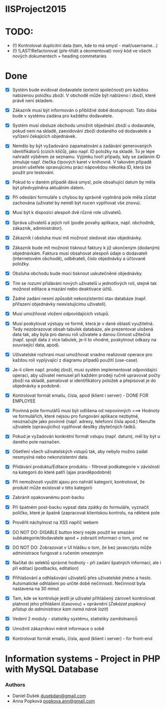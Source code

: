 # IISProject2015

TODO:
===
* (!) Kontrolovat duplicitní data (tam, kde to má smysl - mail/username...)
* (!) !LAST!Refactorovat (pře-třídit a okomentovat) nový kód ve všech nových dokumentech + heading commetaries


Done
===
* [x] Systém bude evidovat dodavatele (externí společnost) pro každou nabízenou položku zboží. V obchodě může být nabízeno i zboží, které právě není skladem. 
* [x] Zákazník musí být informován o přibližné době dostupnosti. Tato doba bude v systému zadána pro každého dodavatele. 
* [x] Systém musí obsluze obchodu umožnit objednání zboží u dodavatele, pokud není na skladě, zaevidování zboží dodaného od dodavatele a vyřízení čekajících objednávek. 
* [x] Nemělo by být vyžadováno zapamatování a zadávání generovaných identifikátorů (cizích klíčů), jako např. ID položky na skladě. To je lépe nahradit výběrem ze seznamu. Výjimku tvoří případy, kdy se zadáním ID simuluje např. čtečka čipových karet v knihovně. V takovém případě prosím ušetřete opravujícímu práci nápovědou několika ID, která lze použít pro testování.
* [x] Pokud to v daném případě dává smysl, pole obsahující datum by měla být předvyplněna aktuálním datem.
* [x] Při odeslání formuláře s chybou by správně vyplněná pole měla zůstat zachována (uživatel by neměl být nucen vyplňovat vše znovu).
* [x] Musí být k dispozici alespoň dvě různé role uživatelů.
* [x] Správa uživatelů a jejich rolí (podle povahy aplikace, např. obchodník, zákazník, administrátor).
* [x] Zákazník i obsluha musí mít možnost sledovat stav objednávky.
* [x] Zákazník bude mít možnost tisknout faktury k již ukončeným (dodaným) objednávkám. Faktura musí obsahovat alespoň údaje o dodavateli (internetovém obchodě), odběrateli, číslo objednávky a účtované položky.
* [x] Obsluha obchodu bude moci tisknout uskutečněné objednávky.
* [x] Tím se rozumí přidávání nových uživatelů u jednotlivých rolí, stejně tak možnost editace a mazání nebo deaktivace účtů.
* [x] Žádné zadání nesmí způsobit nekonzistentní stav databáze (např. přiřazení objednávky neexistujícímu uživateli).
* [x] Musí umožňovat vložení odpovídajících vstupů.
* [x] Musí poskytovat výstupy ve formě, která je v dané oblasti využitelná. Tedy nezobrazovat obsah tabulek databáze, ale prezentovat uložená data tak, aby byla pro danou roli uživatele a danou činnost užitečná (např. spojit data z více tabulek, je-li to vhodné, poskytnout odkazy na související data, apod).
* [x] Uživatelské rozhraní musí umožňovat snadno realizovat operace pro každou roli vyplývající z diagramu případů použití (use-case).
* [x] Je-li cílem např. prodej zboží, musí systém implementovat odpovídající operaci, aby uživatel nemusel při každém prodeji ručně upravovat počty zboží na skladě, pamatovat si identifikátory položek a přepisovat je do objednávky a podobně.
* [x] Kontrolovat formát emailu, čísla, apod (klient i server) - DONE FOR EMPLOYEE
* [x] Povinná pole formulářů musí být odlišena od nepovinných ===> Hodnoty ve formulářích, které nejsou pro fungování aplikace nezbytné, neoznačujte jako povinné (např. adresy, telefonní čísla apod.) Nenuťte uživatele (opravujícího) vyplňovat desítky zbytečných řádků.
* [x] Pokud je vyžadován konkrétní formát vstupu (např. datum), měl by být u daného pole naznačen.
* [x] Ošetření všech uživatelských vstupů tak, aby nebylo možno zadat nesmyslná nebo nekonzistentní data.
* [x] Přidávání produktu/Editace produktu - filtrovat podkategorie v závislosti na kategorii do které patří (ajax pravděpodobně)
* [x] Při nemožnosti využití ajaxu pro nahrátí kategorií, kontrolovat, že produkt může existovat v této kategorii
* [x] Zabránit opakovanému post-backu
* [x] Při špatném post-backu vypsat data zpátky do formuláře, vyznačit políčko, které je špatně (zapracovat klientskou kontrolu, na některé pole
* [x] Prověřit náchylnost na XSS napříč webem
* [x] DO NOT DO: DISABLE button který nejde použít ke smazání subkategorie/dodavatele apod + zobrazit informaci o tom, proč ne
* [x] DO NOT DO: Zobrazovat v UI hlášku o tom, že bez javascriptu může administrace fungovat s ručením omezeným
* [x] Načítat do selektů správné hodnoty - při zadání špatných informací, ale i při editaci (postbacks, editation)
* [x] Přihlašování a odhlašování uživatelů přes uživatelské jméno a heslo. Automatické odhlášení po určité době nečinnosti. Nečinnost byla nastavena na 30 minut 
* [x] Tam, kde se kontroluje jestli je uživatel přihlášený zároveň kontrolovat platnost jeho přihlášení (časovou) + oprávnění (_Zakázat popkový přístup do administrace kam nemá nárok lozit_)
* [x] Vedení 2 moduly - statistiky systému, statistiky zaměstnanců
* [x] Umožnit zákazníkovi měnit informace o sobě
* [x] Kontrolovat formát emailu, čísla, apod (klient i server) - for front-end


# Information systems - Project in PHP with MySQL Database

### Authors

* Daniel Dušek <dusekdan@gmail.com>
* Anna Popková <popkova.ann@gmail.com>


